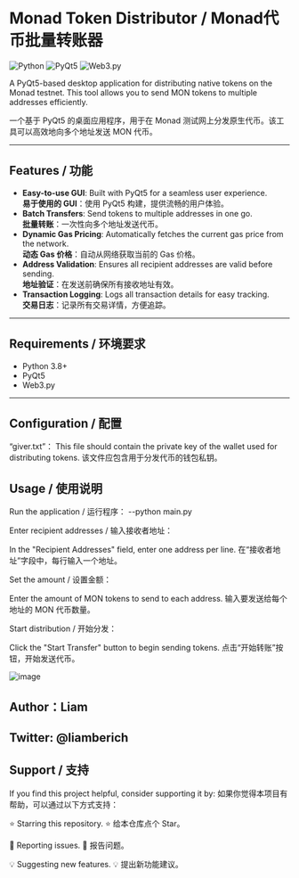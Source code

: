 # Monad Token Distributor / Monad代币批量转账器

![Python](https://img.shields.io/badge/Python-3.8%2B-blue)
![PyQt5](https://img.shields.io/badge/PyQt5-5.15%2B-green)
![Web3.py](https://img.shields.io/badge/Web3.py-5.0%2B-orange)

A PyQt5-based desktop application for distributing native tokens on the Monad testnet. This tool allows you to send MON tokens to multiple addresses efficiently.

一个基于 PyQt5 的桌面应用程序，用于在 Monad 测试网上分发原生代币。该工具可以高效地向多个地址发送 MON 代币。

---

## Features / 功能

- **Easy-to-use GUI**: Built with PyQt5 for a seamless user experience.  
  **易于使用的 GUI**：使用 PyQt5 构建，提供流畅的用户体验。
- **Batch Transfers**: Send tokens to multiple addresses in one go.  
  **批量转账**：一次性向多个地址发送代币。
- **Dynamic Gas Pricing**: Automatically fetches the current gas price from the network.  
  **动态 Gas 价格**：自动从网络获取当前的 Gas 价格。
- **Address Validation**: Ensures all recipient addresses are valid before sending.  
  **地址验证**：在发送前确保所有接收地址有效。
- **Transaction Logging**: Logs all transaction details for easy tracking.  
  **交易日志**：记录所有交易详情，方便追踪。

---

## Requirements / 环境要求

- Python 3.8+
- PyQt5
- Web3.py

---

## Configuration / 配置
“giver.txt”：
This file should contain the private key of the wallet used for distributing tokens.
该文件应包含用于分发代币的钱包私钥。

## Usage / 使用说明
Run the application / 运行程序：
--python main.py


Enter recipient addresses / 输入接收者地址：

In the "Recipient Addresses" field, enter one address per line.
在“接收者地址”字段中，每行输入一个地址。

Set the amount / 设置金额：

Enter the amount of MON tokens to send to each address.
输入要发送给每个地址的 MON 代币数量。

Start distribution / 开始分发：

Click the "Start Transfer" button to begin sending tokens.
点击“开始转账”按钮，开始发送代币。

![image](https://github.com/user-attachments/assets/9244f86e-3c3d-4d48-aa17-2635889f030a)


## Author：Liam

## Twitter: @liamberich

## Support / 支持
If you find this project helpful, consider supporting it by:
如果你觉得本项目有帮助，可以通过以下方式支持：

⭐ Starring this repository.
⭐ 给本仓库点个 Star。

🐛 Reporting issues.
🐛 报告问题。

💡 Suggesting new features.
💡 提出新功能建议。
